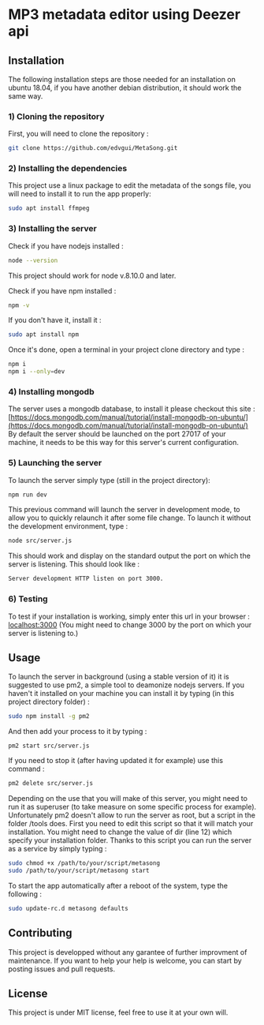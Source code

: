 # MP3 metadata editor using Deezer api

## Installation
The following installation steps are those needed for an installation on ubuntu 18.04, if you have another debian distribution, it should work the same way.
### 1) Cloning the repository
First, you will need to clone the repository :
```Bash
git clone https://github.com/edvgui/MetaSong.git
```
### 2) Installing the dependencies
This project use a linux package to edit the metadata of the songs file, you will need to install it to run the app properly:
```Bash
sudo apt install ffmpeg
```
### 3) Installing the server
Check if you have nodejs installed :
```Bash
node --version
```
This project should work for node v.8.10.0 and later.

Check if you have npm installed :
```Bash
npm -v
```
If you don't have it, install it :
```Bash
sudo apt install npm
```
Once it's done, open a terminal in your project clone directory and type :
```Bash
npm i
npm i --only=dev
```
### 4) Installing mongodb
The server uses a mongodb database, to install it please checkout this site : [https://docs.mongodb.com/manual/tutorial/install-mongodb-on-ubuntu/](https://docs.mongodb.com/manual/tutorial/install-mongodb-on-ubuntu/)
By default the server should be launched on the port 27017 of your machine, it needs to be this way for this server's current configuration.

### 5) Launching the server
To launch the server simply type (still in the project directory):
```Bash
npm run dev
```
This previous command will launch the server in development mode, to allow you to quickly relaunch it after some file change.  To launch it without the development environment, type :
```Bash
node src/server.js
```
This should work and display on the standard output the port on which the server is listening.  This should look like :
```Bash
Server development HTTP listen on port 3000.
```
### 6) Testing
To test if your installation is working, simply enter this url in your browser : [localhost:3000](http://localhost:3000)  (You might need to change 3000 by the port on which your server is listening to.)

## Usage
To launch the server in background (using a stable version of it) it is suggested to use pm2, a simple tool to deamonize nodejs servers.
If you haven't it installed on your machine you can install it by typing (in this project directory folder) :
```Bash
sudo npm install -g pm2
```
And then add your process to it by typing :
```
pm2 start src/server.js
```
If you need to stop it (after having updated it for example) use this command :
```Bash
pm2 delete src/server.js
```
Depending on the use that you will make of this server, you might need to run it as superuser (to take measure on some specific process for example).  Unfortunately pm2 doesn't allow to run the server as root, but a script in the folder /tools does.
First you need to edit this script so that it will match your installation.  You might need to change the value of dir (line 12) which specify your installation folder.
Thanks to this script you can run the server as a service by simply typing :
```Bash
sudo chmod +x /path/to/your/script/metasong
sudo /path/to/your/script/metasong start
```
To start the app automatically after a reboot of the system, type the following :
```Bash
sudo update-rc.d metasong defaults
```
## Contributing
This project is developped without any garantee of further improvment of maintenance.  If you want to help your help is welcome, you can start by posting issues and pull requests. 

## License
This project is under MIT license, feel free to use it at your own will.
